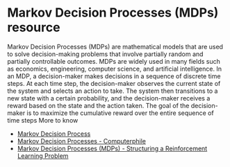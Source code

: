 #  Markov Decision Processes (MDPs) resource
Markov Decision Processes (MDPs) are mathematical models that are used to solve decision-making problems that involve partially random and partially controllable outcomes. MDPs are widely used in many fields such as economics, engineering, computer science, and artificial intelligence.
In an MDP, a decision-maker makes decisions in a sequence of discrete time steps. At each time step, the decision-maker observes the current state of the system and selects an action to take. The system then transitions to a new state with a certain probability, and the decision-maker receives a reward based on the state and the action taken. The goal of the decision-maker is to maximize the cumulative reward over the entire sequence of time steps
More to know 
- [Markov Decision Process ](https://neptune.ai/blog/markov-decision-process-in-reinforcement-learning)
- [Markov Decision Processes - Computerphile](https://www.youtube.com/watch?v=2iF9PRriA7w)
- [Markov Decision Processes (MDPs) - Structuring a Reinforcement Learning Problem](https://www.youtube.com/watch?v=my207WNoeyA)
